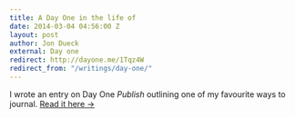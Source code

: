 ```yaml
---
title: A Day One in the life of
date: 2014-03-04 04:56:00 Z
layout: post
author: Jon Dueck
external: Day one
redirect: http://dayone.me/1Tqz4W
redirect_from: "/writings/day-one/"
---
```


I wrote an entry on Day One *Publish* outlining one of my favourite ways to journal. [Read it here &rarr;](http://dayone.me/1Tqz4W)
